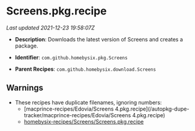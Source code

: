 # Screens.pkg.recipe

_Last updated 2021-12-23 19:58:07Z_

- **Description**: Downloads the latest version of Screens and creates a package.

- **Identifier**: `com.github.homebysix.pkg.Screens`

- **Parent Recipes**: `com.github.homebysix.download.Screens`

## Warnings

- These recipes have duplicate filenames, ignoring numbers:
    - [macprince-recipes/Edovia/Screens 4.pkg.recipe](/autopkg-dupe-tracker/macprince-recipes/Edovia/Screens 4.pkg.recipe)
    - [homebysix-recipes/Screens/Screens.pkg.recipe](/autopkg-dupe-tracker/homebysix-recipes/Screens/Screens.pkg.recipe)